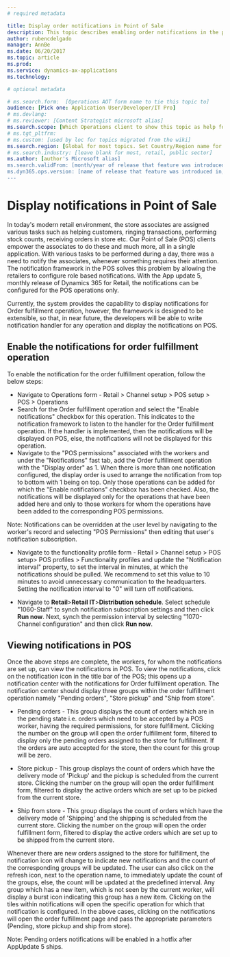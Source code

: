 ```yaml
---
# required metadata

title: Display order notifications in Point of Sale
description: This topic describes enabling order notifications in the point of sale and the notifications framework which can be extended to other operations. 
author: rubencdelgado
manager: AnnBe
ms.date: 06/20/2017
ms.topic: article
ms.prod: 
ms.service: dynamics-ax-applications
ms.technology: 

# optional metadata

# ms.search.form:  [Operations AOT form name to tie this topic to]
audience: [Pick one: Application User/Developer/IT Pro]
# ms.devlang: 
# ms.reviewer: [Content Strategist microsoft alias]
ms.search.scope: [Which Operations client to show this topic as help for, to be set by content strategist, see list here: https://microsoft.sharepoint.com/teams/DynDoc/_layouts/15/WopiFrame.aspx?sourcedoc={23419e1c-eb64-42e9-aa9b-79875b428718}&action=edit&wd=target%28Core%20Dynamics%20AX%20CP%20requirements%2Eone%7C4CC185C0%2DEFAA%2D42CD%2D94B9%2D8F2A45E7F61A%2FVersions%20list%20for%20docs%20topics%7CC14BE630%2D5151%2D49D6%2D8305%2D554B5084593C%2F%29]
# ms.tgt_pltfrm: 
# ms.custom: [used by loc for topics migrated from the wiki]
ms.search.region: [Global for most topics. Set Country/Region name for localizations]
# ms.search.industry: [leave blank for most, retail, public sector]
ms.author: [author's Microsoft alias]
ms.search.validFrom: [month/year of release that feature was introduced in, in format yyyy-mm-dd]
ms.dyn365.ops.version: [name of release that feature was introduced in, see list here: https://microsoft.sharepoint.com/teams/DynDoc/_layouts/15/WopiFrame.aspx?sourcedoc={23419e1c-eb64-42e9-aa9b-79875b428718}&action=edit&wd=target%28Core%20Dynamics%20AX%20CP%20requirements%2Eone%7C4CC185C0%2DEFAA%2D42CD%2D94B9%2D8F2A45E7F61A%2FVersions%20list%20for%20docs%20topics%7CC14BE630%2D5151%2D49D6%2D8305%2D554B5084593C%2F%29]
---
```



# Display notifications in Point of Sale


In today's modern retail environment, the store associates are assigned various tasks such as helping customers, ringing transactions, performing stock counts, receiving orders in store etc. Our Point of Sale (POS) clients empower the associates to do these and much more, all in a single application. With various tasks to be performed during a day, there was a need to notify the associates, whenever something requires their attention. The notification framework in the POS solves this problem by allowing the retailers to configure role based notifications. With the App update 5, monthly release of Dynamics 365 for Retail, the notifications can be configured for the POS operations only.

Currently, the system provides the capability to display notifications for Order fulfillment operation, however, the framework is designed to be extensible, so that, in near future, the developers will be able to write notification handler for any operation and display the notifications on POS.  

## Enable the notifications for order fulfillment operation

To enable the notification for the order fulfillment operation, follow the below steps:

* Navigate to Operations form - Retail > Channel setup > POS setup > POS > Operations
* Search for the Order fulfillment operation and select the "Enable notifications" checkbox for this operation. This indicates to the notification framework to listen to the handler for the Order fulfillment operation. If the handler is implemented, then the notifications will be displayed on POS, else, the notifications will not be displayed for this operation.
* Navigate to the "POS permissions" associated with the workers and under the "Notifications" fast tab, add the Order fulfillment operation with the "Display order" as 1. When there is more than one notification configured, the display order is used to arrange the notification from top to bottom with 1 being on top. Only those operations can be added for which the "Enable notifications" checkbox has been checked. Also, the notifications will be displayed only for the operations that have been added here and only to those workers for whom the operations have been added to the corresponding POS permissions. 

Note:
Notifications can be overridden at the user level by navigating to the worker's record and selecting "POS Permissions" then editing that user's notification subscription.

* Navigate to the functionality profile form - Retail > Channel setup > POS setup> POS profiles > Functionality profiles and update the "Notification interval" property, to set the interval in minutes, at which the notifications should be pulled. We recommend to set this value to 10 minutes to avoid unnecessary communication to the headquarters. Setting the notification interval to "0" will turn off notifications.  

* Navigate to **Retail**>**Retail IT**>**Distribution schedule**. Select schedule "1060-Staff" to synch notification subscription settings and then click **Run now**. Next, synch the permission interval by selecting "1070-Channel configuration" and then click **Run now**. 

## Viewing notifications in POS

Once the above steps are complete, the workers, for whom the notifications are set up, can view the notifications in POS. To view the notifications, click on the notification icon in the title bar of the POS; this opens up a notification center with the notifications
for Order fulfillment operation. The notification center should display three groups within the order fulfillment operation namely "Pending orders", "Store pickup" and "Ship from store". 

* Pending orders - This group displays the count of orders which are in the pending state i.e. orders which need to be accepted by a POS worker, having the required permissions, for store fulfillment. Clicking the number on the group will open the order fulfillment form, filtered to display only the pending orders assigned to the store for fulfillment. If the orders are auto accepted for the store, then the count for this group will be zero.

* Store pickup - This group displays the count of orders which have the delivery mode of 'Pickup' and the pickup is scheduled from the current store. Clicking the number on the group will open the order fulfillment form, filtered to display the active orders which are set up to be picked from the current store.

* Ship from store - This group displays the count of orders which have the delivery mode of 'Shipping' and the shipping is scheduled from the current store. Clicking the number on the group will open the order fulfillment form, filtered to display the active orders which are set up to be shipped from the current store.

Whenever there are new orders assigned to the store for fulfillment, the notification icon will change to indicate new notifications and the count of the corresponding groups will be updated. The user can also click on the refresh icon, next to the operation name, to immediately update the count of the groups, else, the count will be updated at the predefined interval. Any group which has a new item, which is not seen by the current worker, will display a burst icon indicating this group has a new item. Clicking on the tiles within notifications will open the specific operation for which that notification is configured. In the above cases, clicking on the notifications will open the order fulfillment page and pass the appropriate parameters (Pending, store pickup and ship from store). 

Note: Pending orders notifications will be enabled in a hotfix after AppUpdate 5 ships. 

